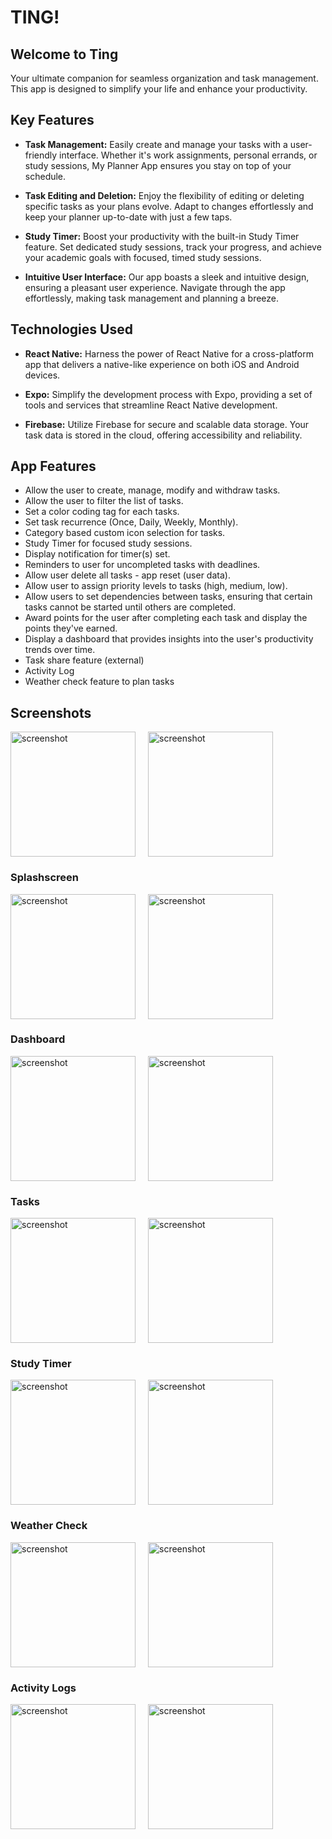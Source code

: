 # TING!

## Welcome to Ting

Your ultimate companion for seamless organization and task management. This app is designed to simplify your life and enhance your productivity.

## Key Features

- **Task Management:**
  Easily create and manage your tasks with a user-friendly interface. Whether it's work assignments, personal errands, or study sessions, My Planner App ensures you stay on top of your schedule.

- **Task Editing and Deletion:**
  Enjoy the flexibility of editing or deleting specific tasks as your plans evolve. Adapt to changes effortlessly and keep your planner up-to-date with just a few taps.

- **Study Timer:**
  Boost your productivity with the built-in Study Timer feature. Set dedicated study sessions, track your progress, and achieve your academic goals with focused, timed study sessions.

- **Intuitive User Interface:**
  Our app boasts a sleek and intuitive design, ensuring a pleasant user experience. Navigate through the app effortlessly, making task management and planning a breeze.

## Technologies Used

- **React Native:**
  Harness the power of React Native for a cross-platform app that delivers a native-like experience on both iOS and Android devices.

- **Expo:**
  Simplify the development process with Expo, providing a set of tools and services that streamline React Native development.

- **Firebase:**
  Utilize Firebase for secure and scalable data storage. Your task data is stored in the cloud, offering accessibility and reliability.

## App Features

- Allow the user to create, manage, modify and withdraw tasks.
- Allow the user to filter the list of tasks.
- Set a color coding tag for each tasks.
- Set task recurrence (Once, Daily, Weekly, Monthly).
- Category based custom icon selection for tasks.
- Study Timer for focused study sessions.
- Display notification for timer(s) set.
- Reminders to user for uncompleted tasks with deadlines.
- Allow user delete all tasks - app reset (user data).
- Allow user to assign priority levels to tasks (high, medium, low).
- Allow users to set dependencies between tasks, ensuring that certain tasks cannot be started until others are completed.
- Award points for the user after completing each task and display the points they've earned.
- Display a dashboard that provides insights into the user's productivity trends over time.
- Task share feature (external)
- Activity Log
- Weather check feature to plan tasks

## Screenshots

<div style="display: flex; flex-direction: row; gap: 20px;">
  <img src="./assets/login.png" width="200px" alt="screenshot">
  <img src="./assets/signup.png" width="200px" alt="screenshot">
</div>

### Splashscreen

<div style="display: flex; flex-direction: row; gap: 20px;">
  <img src="./assets/login.png" width="200px" alt="screenshot">
  <img src="./assets/signup.png" width="200px" alt="screenshot">
</div>

### Dashboard

<div style="display: flex; flex-direction: row; gap: 20px;">
  <img src="./assets/login.png" width="200px" alt="screenshot">
  <img src="./assets/signup.png" width="200px" alt="screenshot">
</div>

### Tasks

<div style="display: flex; flex-direction: row; gap: 20px;">
  <img src="./assets/login.png" width="200px" alt="screenshot">
  <img src="./assets/signup.png" width="200px" alt="screenshot">
</div>

### Study Timer

<div style="display: flex; flex-direction: row; gap: 20px;">
  <img src="./assets/login.png" width="200px" alt="screenshot">
  <img src="./assets/signup.png" width="200px" alt="screenshot">
</div>

### Weather Check

<div style="display: flex; flex-direction: row; gap: 20px;">
  <img src="./assets/login.png" width="200px" alt="screenshot">
  <img src="./assets/signup.png" width="200px" alt="screenshot">
</div>

### Activity Logs

<div style="display: flex; flex-direction: row; gap: 20px;">
  <img src="./assets/login.png" width="200px" alt="screenshot">
  <img src="./assets/signup.png" width="200px" alt="screenshot">
</div>
